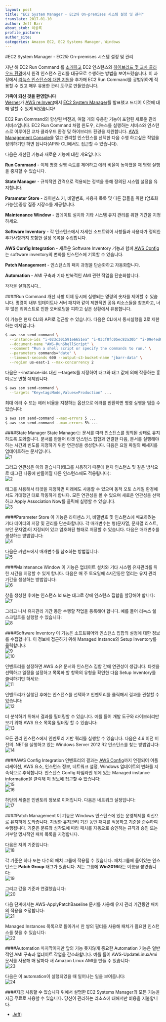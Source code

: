 ```yaml
---
layout: post
title: "EC2 System Manager - EC2와 On-premises 시스템 설정 및 관리"
translate: 2017-01-10
author: Jeff Barr
about_stub: 이상록
profile_picture:
author_site:
categories: Amazon EC2, EC2 Systems Manager, Windows
---
```


#EC2 System Manager - EC2와 On-premises 시스템 설정 및 관리
  
지난 해 EC2 Run Command 를 [소개하고](https://aws.amazon.com/blogs/aws/new-ec2-run-command-remote-instance-management-at-scale/) 
EC2 인스턴스와 [하이브리드 및 교차 클라우드 환경](https://aws.amazon.com/blogs/aws/ec2-run-command-update-hybrid-and-cross-cloud-management/)에서 
원격 인스턴스 관리를 대규모로 수행하는 방법을 보여드렸습니다. 
이 과정에서 [리눅스 인스턴스에 대한 지원](https://aws.amazon.com/blogs/aws/ec2-run-command-update-now-available-for-linux-instances/)을 추가해 EC2 Run Command를 광범위하게 적용할 수 있고 
매우 유용한 관리 도구로 만들었습니다.  
  
**가족이 되신 것을 환영합니다**  
[Werner](https://twitter.com/Werner)가 [AWS re:Invent](https://reinvent.awsevents.com/)에서 [EC2 System Manager](https://aws.amazon.com/ec2/systems-manager/)를 
발표했고 드디어 이것에 대해 말할 수 있게 되었습니다!  
  
EC2 Run Command의 향상된 버전과, 여덟 개의 유용한 기능이 포함된 새로운 관리 서비스입니다. 
EC2 Run Command 처럼 윈도우, 리눅스를 실행하는 서비스와 인스턴스로 이루어진 교차 클라우드 환경 및 하이브리드 환경을 지원합니다. 
[AWS Management Console](https://console.aws.amazon.com/)을 열고 관리할 인스턴스를 선택한 다음 
수행 하고싶은 작업을 정의하기만 하면 됩니다(API와 CLI에서도 접근할 수 있습니다).  
  
다음은 개선된 기능과 새로운 기능에 대한 개요입니다:  
  
**Run Command** - 이제 명령 실행 속도를 제어하고 에러 비율이 높아졌을 때 명령 실행을 중지할 수 있습니다.  
  
**State Manager** - 규칙적인 간격으로 적용되는 정책을 통해 정의된 시스템 설정을 유지합니다.  
  
**Parameter Store** - 라이센스 키, 비밀번호, 사용자 목록 및 다른 값들을 위한 (암호화 가능한)중앙 집중 저장소를 제공합니다.  
  
**Maintenance Window** - 업데이트 설치와 기타 시스템 유지 관리를 위한 기간을 지정하세요.  
  
**Software Inventory** - 각 인스턴스에서 자세한 소프트웨어 사항들과 사용자가 정의한 추가사항까지 포함한 설정 목록을 수집합니다.  
  
**AWS Config Integration** - 새로운 Software Inventory 기능과 함께 [AWS Config](https://aws.amazon.com/config/)는 software inventory의 변화를 인스턴스에 기록할 수 있습니다.  
  
**Patch Management** - 인스턴스의 패치 과정을 단순화하고 자동화합니다.  
  
**Automation** - AMI 구축과 기타 반복적인 AMI 관련 작업을 단순화합니다.  
  
각각을 살펴봅시다..  
  
####Run Command 개선 사항
이제 동시에 실행되는 명령의 숫자를 제어할 수 있습니다. 
명령이 내부 업데이트나 서버 패치와 같이 제한적인 공유 리소스들을 참조하고, 너무 많은 리퀘스트로 
인한 오버로딩을 피하고 싶은 상황에서 유용합니다.  
  
이 기능은 현재 CLI와 API로 접근할 수 있습니다. 다음은 CLI에서 동시실행을 2로 제한하는 예제입니다:  
```bash
$ aws ssm send-command \
  --instance-ids "i-023c301591e6651ea" "i-03cf0fc05ec82a30b" "i-09e4ed09e540caca0" "i-0f6d1fe27dc064099" \
  --document-name "AWS-RunShellScript" \
  --comment "Run a shell script or specify the commands to run." \
  --parameters commands="date" \
  --timeout-seconds 600 --output-s3-bucket-name "jbarr-data" \
  --region us-east-1 --max-concurrency 2
```
  
다음은 --instance-ids 대신 --targets를 지정하여 태그와 태그 값에 의해 작동하는 흥미로운 변형 예제입니다.  
```bash
$ aws ssm send-command \
  --targets "Key=tag:Mode,Values=Production" ... 
```
  
최대 에러 수 또는 에러 비율을 지정하는 옵션으로 에러를 반환하면 명령 실행을 멈출 수 있습니다:  
```bash
$ aws ssm send-command --max-errors 5 ... 
$ aws ssm send-command --max-errors 5% ...
```
  
####State Manager
State Manager는 문서를 따라 인스턴스를 정의된 상태로 유지하도록 도와줍니다. 
문서를 만들어 타겟 인스턴스 집합과 연결한 다음, 문서를 실행해야 하는 시간과 빈도를 지정하기 위한 연관성을 생성합니다. 
다음은 요일 파일의 메세지를 업데이트하는 문서입니다.  
![1](https://media.amazonwebservices.com/blog/2016/rc_create_doc_3.png)  
  
그리고 연관성은 이와 같습니다(태그를 사용하기 때문에 현재 인스턴스 및 
같은 방식으로 태그된 나중에 만들어질 다른 인스턴스에도 적용됩니다):  
![2](https://media.amazonwebservices.com/blog/2016/rc_create_assoc_1.png)  
  
태그를 사용해서 타겟을 지정하면 미래에도 사용할 수 있으며 동적 오토 스케일 환경에서도 기대했던 대로 작동하게 합니다. 
모든 연관성을 볼 수 있으며 새로운 연관성을 선택하고 Apply Association Now를 클릭해 실행할 수 있습니다.  
![3](https://media.amazonwebservices.com/blog/2016/rc_see_assoc_1.png)  
  
####Parameter Store
이 기능은 라이센스 키, 비밀번호 및 인스턴스에 배포하려는 기타 데이터의 저장 및 관리를 단순화합니다. 
각 매개변수는 형(문자열, 문자열 리스트, 보안 문자열)이 지정되어 있고 암호화된 형태로 저장할 수 있습니다. 다음은 매개변수를 생성하는 방법입니다:  
![4](https://media.amazonwebservices.com/blog/2016/rc_create_param_2.png)  
  
다음은 커맨드에서 매개변수를 참조하는 방법입니다:  
![5](https://media.amazonwebservices.com/blog/2016/rc_use_param_3.png)  
  
####Maintenance Window
이 기능은 업데이트 설치와 기타 시스템 유지관리를 위한 시간을 지정할 수 있게 합니다. 
다음은 매 주 토요일에 4시간동안 열리는 유지 관리 기간을 생성하는 방법입니다:  
![6](https://media.amazonwebservices.com/blog/2016/rc_create_maint_1.png)  
  
창을 생성한 후에는 인스턴스 Id 또는 태그로 창에 인스턴스 집합을 할당해야 합니다:  
![7](https://media.amazonwebservices.com/blog/2016/rc_reg_maint_target_1.png)  
  
그리고 나서 유지관리 기간 동안 수행할 작업을 등록해야 합니다. 
예를 들어 리눅스 쉘 스크립트를 실행할 수 있습니다:  
![8](https://media.amazonwebservices.com/blog/2016/rc_reg_maint_task_2.png)  
  
####Software Inventory
이 기능은 소프트웨어와 인스턴스 집합의 설정에 대한 정보를 수집합니다. 
이 정보에 접근하기 위해 Managed Instance와 Setup Inventory를 클릭합니다:  
![9](https://media.amazonwebservices.com/blog/2016/rc_find_managed_instances_1.png)  
![10](https://media.amazonwebservices.com/blog/2016/rc_setup_inventory_1.png)  
  
인벤토리를 설정하면 AWS 소유 문서와 인스턴스 집합 간에 연관성이 생깁니다. 
타겟을 선택하고 일정을 설정하고 목록화 할 항목의 유형을 확인한 다음 Setup Inventory를 클릭하기만 하세요:  
![11](https://media.amazonwebservices.com/blog/2016/rc_actually_setup_inventory_1.png)  
  
인벤토리가 실행된 후에는 인스턴스를 선택하고 인벤토리를 클릭해서 결과를 관찰할 수 있습니다:  
![12](https://media.amazonwebservices.com/blog/2016/rc_see_instance_inventory_1.png)  
  
더 분석하기 위해서 결과를 필터링할 수 있습니다. 
예를 들어 개발 도구와 라이브러리만 보기 위해 AWS 요소 목록을 필터링 할 수 있습니다:  
![13](https://media.amazonwebservices.com/blog/2016/rc_inv_just_dev_1.png)  
  
모든 관리 인스턴스에서 인벤토리 기반 쿼리를 실행할 수 있습니다. 
다음은 4.6 이전 버전의 .NET을 실행하고 있는 Windows Server 2012 R2 인스턴스를 찾는 방법입니다:  
![14](https://media.amazonwebservices.com/blog/2016/rc_man_query_1.png)  
  
####AWS Config Integration
인벤토리의 결과는 [AWS Config](https://aws.amazon.com/config/)까지 연결되어 어플리케이션, 
AWS 요소, 인스턴스 정보, 네트워크 설정, Windows 업데이트의 변화를 지속적으로 추적합니다. 
인스턴스 Config 타임라인 위에 있는 Managed instance information을 클릭해 이 정보에 접근할 수 있습니다:  
![15](https://media.amazonwebservices.com/blog/2016/rc_mii_button_1.png)  
![16](https://media.amazonwebservices.com/blog/2016/rc_config_info_1.png)  
  
하단의 세줄은 인벤토리 정보로 이어집니다. 다음은 네트워크 설정입니다:  
![17](https://media.amazonwebservices.com/blog/2016/ri_mii_inv_net_1.png)  
  
####Patch Management
이 기능은 Windows 인스턴스에 있는 운영체제를 최신으로 유지하게 도와줍니다. 
지정한 유지관리 기간 동안 패치를 적용하고 기준을 준수하여 수행됩니다. 
기준은 분류와 심각도에 따라 패치를 자동으로 승인하는 규칙과 
승인 또는 거부할 명시적인 패치 목록을 지정합니다.  
  
다음은 저의 기준입니다:  
![18](https://media.amazonwebservices.com/blog/2016/rc_create_patch_baseline_1.png)  
  
각 기준은 하나 또는 다수의 패치 그룹에 적용될 수 있습니다. 패치그룹에 들어있는 인스턴스는 
**Patch Group** 태그가 있습니다. 저는 그룹에 **Win2016**라는 이름을 붙였습니다:  
![19](https://media.amazonwebservices.com/blog/2016/rc_win_tagged_patch_group_1.png)  
  
그리고 값을 기준과 연결했습니다:  
![20](https://media.amazonwebservices.com/blog/2016/rc_mod_patch_group_1.png)  
  
다음 단계에서는 AWS-ApplyPatchBaseline 문서를 사용해 유지 관리 기간동안 패치의 적용을 조정합니다:  
![21](https://media.amazonwebservices.com/blog/2016/rc_reg_apply_patch_baseline_1.png)  
  
Managed Instances 목록으로 돌아가서 한 쌍의 필터를 사용해 패치가 필요한 인스턴스를 찾을 수 있습니다:  
![22](https://media.amazonwebservices.com/blog/2016/rc_patch_compliance_1.png)  
  
####Automation
마지막이지만 앞의 기능 못지않게 중요한 Automation 기능은 일반적인 AMI 구축과 업데이트 작업을 간소화합니다. 
예를 들어 AWS-UpdateLinuxAmi 문서를 사용해 매 달마다 새 Amazon Linux AMI를 만들 수 있습니다:  
![23](https://media.amazonwebservices.com/blog/2016/rc_auto_update_ami_1.png)  
  
다음은 이 automation이 실행되었을 때 일어나는 일을 보여줍니다:  
![24](https://media.amazonwebservices.com/blog/2016/rc_auto_update_1.png)  
  
####지금 사용할 수 있습니다
위에서 설명한 EC2 Systems Manager의 모든 기능을 지금 무료로 사용할 수 있습니다. 
당신이 관리하는 리소스에 대해서만 비용을 지불합니다.  
  
- [Jeff](https://twitter.com/jeffbarr);